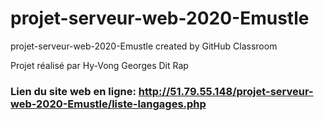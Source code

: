 # projet-serveur-web-2020-Emustle
projet-serveur-web-2020-Emustle created by GitHub Classroom

Projet réalisé par Hy-Vong Georges Dit Rap

### Lien du site web en ligne: http://51.79.55.148/projet-serveur-web-2020-Emustle/liste-langages.php
